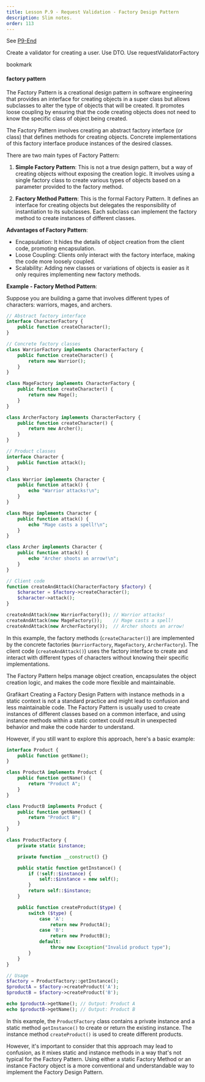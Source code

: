 ```yaml
---
title: Lesson P.9 - Request Validation - Factory Design Pattern
description: Slim notes.
order: 113
---
```


See [P9-End](https://github.com/paulpiazza/gio-formation-expennies/commits/P9_End)

Create a validator for creating a user.
Use DTO.
Use requestValidatorFactory

bookmark 
#### factory pattern

The Factory Pattern is a creational design pattern in software engineering that provides an interface for creating objects in a super class but allows subclasses to alter the type of objects that will be created. It promotes loose coupling by ensuring that the code creating objects does not need to know the specific class of object being created.

The Factory Pattern involves creating an abstract factory interface (or class) that defines methods for creating objects. Concrete implementations of this factory interface produce instances of the desired classes.

There are two main types of Factory Pattern:

1. **Simple Factory Pattern**:
   This is not a true design pattern, but a way of creating objects without exposing the creation logic. It involves using a single factory class to create various types of objects based on a parameter provided to the factory method.

2. **Factory Method Pattern**:
   This is the formal Factory Pattern. It defines an interface for creating objects but delegates the responsibility of instantiation to its subclasses. Each subclass can implement the factory method to create instances of different classes.

**Advantages of Factory Pattern**:
- Encapsulation: It hides the details of object creation from the client code, promoting encapsulation.
- Loose Coupling: Clients only interact with the factory interface, making the code more loosely coupled.
- Scalability: Adding new classes or variations of objects is easier as it only requires implementing new factory methods.

**Example - Factory Method Pattern**:

Suppose you are building a game that involves different types of characters: warriors, mages, and archers.

```php
// Abstract factory interface
interface CharacterFactory {
    public function createCharacter();
}

// Concrete factory classes
class WarriorFactory implements CharacterFactory {
    public function createCharacter() {
        return new Warrior();
    }
}

class MageFactory implements CharacterFactory {
    public function createCharacter() {
        return new Mage();
    }
}

class ArcherFactory implements CharacterFactory {
    public function createCharacter() {
        return new Archer();
    }
}

// Product classes
interface Character {
    public function attack();
}

class Warrior implements Character {
    public function attack() {
        echo "Warrior attacks!\n";
    }
}

class Mage implements Character {
    public function attack() {
        echo "Mage casts a spell!\n";
    }
}

class Archer implements Character {
    public function attack() {
        echo "Archer shoots an arrow!\n";
    }
}

// Client code
function createAndAttack(CharacterFactory $factory) {
    $character = $factory->createCharacter();
    $character->attack();
}

createAndAttack(new WarriorFactory()); // Warrior attacks!
createAndAttack(new MageFactory());    // Mage casts a spell!
createAndAttack(new ArcherFactory());  // Archer shoots an arrow!
```

In this example, the factory methods (`createCharacter()`) are implemented by the concrete factories (`WarriorFactory`, `MageFactory`, `ArcherFactory`). The client code (`createAndAttack()`) uses the factory interface to create and interact with different types of characters without knowing their specific implementations.

The Factory Pattern helps manage object creation, encapsulates the object creation logic, and makes the code more flexible and maintainable.

Grafikart
Creating a Factory Design Pattern with instance methods in a static context is not a standard practice and might lead to confusion and less maintainable code. The Factory Pattern is usually used to create instances of different classes based on a common interface, and using instance methods within a static context could result in unexpected behavior and make the code harder to understand.

However, if you still want to explore this approach, here's a basic example:

```php
interface Product {
    public function getName();
}

class ProductA implements Product {
    public function getName() {
        return "Product A";
    }
}

class ProductB implements Product {
    public function getName() {
        return "Product B";
    }
}

class ProductFactory {
    private static $instance;

    private function __construct() {}

    public static function getInstance() {
        if (!self::$instance) {
            self::$instance = new self();
        }
        return self::$instance;
    }

    public function createProduct($type) {
        switch ($type) {
            case 'A':
                return new ProductA();
            case 'B':
                return new ProductB();
            default:
                throw new Exception("Invalid product type");
        }
    }
}

// Usage
$factory = ProductFactory::getInstance();
$productA = $factory->createProduct('A');
$productB = $factory->createProduct('B');

echo $productA->getName(); // Output: Product A
echo $productB->getName(); // Output: Product B
```

In this example, the `ProductFactory` class contains a private instance and a static method `getInstance()` to create or return the existing instance. The instance method `createProduct()` is used to create different products.

However, it's important to consider that this approach may lead to confusion, as it mixes static and instance methods in a way that's not typical for the Factory Pattern. Using either a static Factory Method or an instance Factory object is a more conventional and understandable way to implement the Factory Design Pattern.
